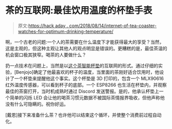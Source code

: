 # 茶的互联网:最佳饮用温度的杯垫手表

> 原文:[https://hack aday . com/2018/08/14/internet-of-tea-coaster-watches-for-optimum-drinking-temperature/](https://hackaday.com/2018/08/14/internet-of-tea-coaster-watches-for-optimum-drinking-temperature/)

啊，一个古老的问题:一个人的茶需要在什么温度下才能获得最大的享受？当然，这是主观的，但这种主观让其他人的观点明显是错误的。更糟糕的是，最佳茶温的机会窗口极其狭窄。喝茶的人要做什么？

扔一点技术在问题上，当然是以[这个茶智能杯垫](https://blog.benjojo.co.uk/post/tealemetry-IOT-tea-coaster)的互联网的形式。通过仔细的实验，[Benjojo]确定了他最喜欢的杯子的温度，当里面的茶刚好适合饮用时，他设计了一个杯垫来提醒他这个事实。这个杯垫是 3D 打印的，包含一个 MLX90616 红外温度传感器，可以看到杯子的底部。一个 ESP8266 也生活在杯垫内，并观察最佳的茶窗打开，当时机成熟时通过 Discord 发送警报。是的，他承认杯垫上一个简单的闪烁 LED 会让他的喝茶习惯元数据不被国际茶情报界吸收，但他声称他没有什么可隐瞒的。祝你好运。

[戴恩]接下来准备什么茶？也许他可以结束这个循环，并使整个消费前过程自动化。